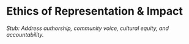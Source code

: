 # Ethics of Representation & Impact

*Stub: Address authorship, community voice, cultural equity, and accountability.*